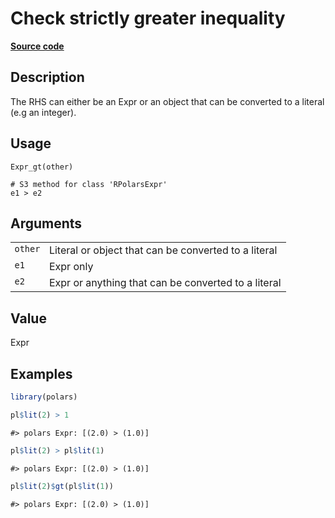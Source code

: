 

# Check strictly greater inequality

[**Source code**](https://github.com/pola-rs/r-polars/tree/main/R/expr__expr.R#L426)

## Description

The RHS can either be an Expr or an object that can be converted to a
literal (e.g an integer).

## Usage

<pre><code class='language-R'>Expr_gt(other)

# S3 method for class 'RPolarsExpr'
e1 &gt; e2
</code></pre>

## Arguments

<table>
<tr>
<td style="white-space: nowrap; font-family: monospace; vertical-align: top">
<code id="Expr_gt_:_other">other</code>
</td>
<td>
Literal or object that can be converted to a literal
</td>
</tr>
<tr>
<td style="white-space: nowrap; font-family: monospace; vertical-align: top">
<code id="Expr_gt_:_e1">e1</code>
</td>
<td>
Expr only
</td>
</tr>
<tr>
<td style="white-space: nowrap; font-family: monospace; vertical-align: top">
<code id="Expr_gt_:_e2">e2</code>
</td>
<td>
Expr or anything that can be converted to a literal
</td>
</tr>
</table>

## Value

Expr

## Examples

``` r
library(polars)

pl$lit(2) > 1
```

    #> polars Expr: [(2.0) > (1.0)]

``` r
pl$lit(2) > pl$lit(1)
```

    #> polars Expr: [(2.0) > (1.0)]

``` r
pl$lit(2)$gt(pl$lit(1))
```

    #> polars Expr: [(2.0) > (1.0)]
